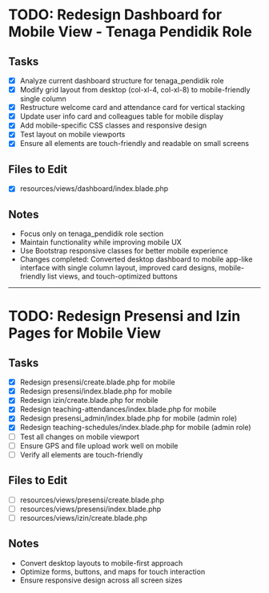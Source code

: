 # TODO: Redesign Dashboard for Mobile View - Tenaga Pendidik Role

## Tasks
- [x] Analyze current dashboard structure for tenaga_pendidik role
- [x] Modify grid layout from desktop (col-xl-4, col-xl-8) to mobile-friendly single column
- [x] Restructure welcome card and attendance card for vertical stacking
- [x] Update user info card and colleagues table for mobile display
- [x] Add mobile-specific CSS classes and responsive design
- [x] Test layout on mobile viewports
- [x] Ensure all elements are touch-friendly and readable on small screens

## Files to Edit
- [x] resources/views/dashboard/index.blade.php

## Notes
- Focus only on tenaga_pendidik role section
- Maintain functionality while improving mobile UX
- Use Bootstrap responsive classes for better mobile experience
- Changes completed: Converted desktop dashboard to mobile app-like interface with single column layout, improved card designs, mobile-friendly list views, and touch-optimized buttons

---

# TODO: Redesign Presensi and Izin Pages for Mobile View

## Tasks
- [x] Redesign presensi/create.blade.php for mobile
- [x] Redesign presensi/index.blade.php for mobile
- [x] Redesign izin/create.blade.php for mobile
- [x] Redesign teaching-attendances/index.blade.php for mobile
- [x] Redesign presensi_admin/index.blade.php for mobile (admin role)
- [x] Redesign teaching-schedules/index.blade.php for mobile (admin role)
- [ ] Test all changes on mobile viewport
- [ ] Ensure GPS and file upload work well on mobile
- [ ] Verify all elements are touch-friendly

## Files to Edit
- [ ] resources/views/presensi/create.blade.php
- [ ] resources/views/presensi/index.blade.php
- [ ] resources/views/izin/create.blade.php

## Notes
- Convert desktop layouts to mobile-first approach
- Optimize forms, buttons, and maps for touch interaction
- Ensure responsive design across all screen sizes
